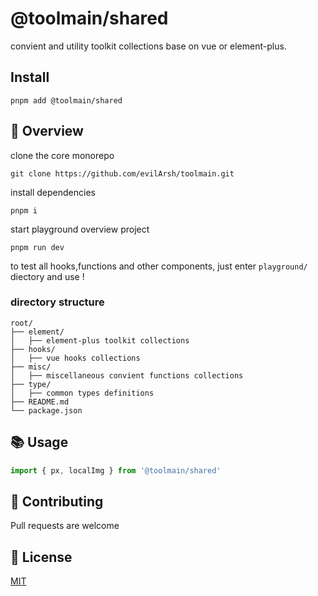 # @toolmain/shared

convient and utility toolkit collections base on vue or element-plus.

## Install

```shell
pnpm add @toolmain/shared
```

## 🔎 Overview

clone the core monorepo

```shell
git clone https://github.com/evilArsh/toolmain.git
```

install dependencies

```shell
pnpm i
```

start playground overview project

```shell
pnpm run dev
```

to test all hooks,functions and other components, just enter `playground/` diectory and use !

### directory structure

```plaintext
root/
├── element/
│   ├── element-plus toolkit collections
├── hooks/
│   ├── vue hooks collections
├── misc/
│   ├── miscellaneous convient functions collections
├── type/
│   ├── common types definitions
├── README.md
└── package.json
```


## 📚 Usage

```ts
import { px, localImg } from '@toolmain/shared'

```

## 👏 Contributing

Pull requests are welcome

## 📝 License

[MIT](https://choosealicense.com/licenses/mit/)